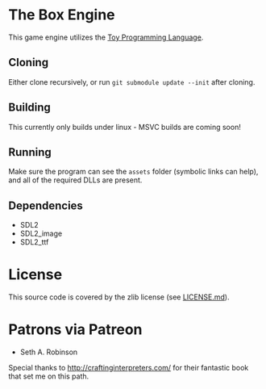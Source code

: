 # The Box Engine

This game engine utilizes the [Toy Programming Language](https://toylang.com).

## Cloning

Either clone recursively, or run `git submodule update --init` after cloning.

## Building

This currently only builds under linux - MSVC builds are coming soon!

## Running

Make sure the program can see the `assets` folder (symbolic links can help), and all of the required DLLs are present.

## Dependencies

* SDL2
* SDL2_image
* SDL2_ttf

# License

This source code is covered by the zlib license (see [LICENSE.md](LICENSE.md)).

# Patrons via Patreon

* Seth A. Robinson

Special thanks to http://craftinginterpreters.com/ for their fantastic book that set me on this path.